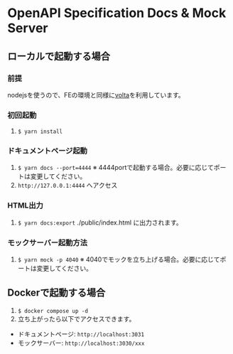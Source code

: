 # OpenAPI Specification Docs & Mock Server

## ローカルで起動する場合
### 前提
nodejsを使うので、FEの環境と同様に[volta](https://volta.sh/)を利用しています。

### 初回起動
1. `$ yarn install`

### ドキュメントページ起動
1. `$ yarn docs --port=4444` ※ 4444portで起動する場合。必要に応じてポートは変更してください。
2. `http://127.0.0.1:4444` へアクセス

### HTML出力
1. `$ yarn docs:export` ./public/index.html に出力されます。

### モックサーバー起動方法
1. `$ yarn mock -p 4040` ※ 4040でモックを立ち上げる場合。必要に応じてポートは変更してください。

## Dockerで起動する場合
1. `$ docker compose up -d`
2. 立ち上がったら以下でアクセスできます。
  - ドキュメントページ: `http://localhost:3031`
  - モックサーバー: `http://localhost:3030/xxx`